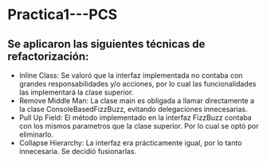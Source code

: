 # Practica1---PCS

## Se aplicaron las siguientes técnicas de refactorización:
- Inline Class:
Se valoró que la interfaz implementada no contaba con grandes responsabilidades y/o acciones, por lo cual las funcionalidades las implementará la clase superior.
- Remove Middle Man:
La clase main es obligada a llamar directamente a la clase ConsoleBasedFizzBuzz, evitando delegaciones innecesarias.
- Pull Up Field:
El método implementado en la interfaz FizzBuzz contaba con los mismos parametros que la clase superior. Por lo cual se optó por eliminarlo.
- Collapse Hierarchy:
La interfaz era prácticamente igual, por lo tanto innecesaria. Se decidió fusionarlas.
